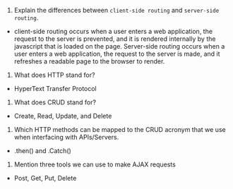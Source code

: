 1.  Explain the differences between `client-side routing` and `server-side routing`.

 - client-side routing occurs when a user enters a web application, the request to the server is prevented, and it is rendered internally by the javascript that is loaded on the page. Server-side routing occurs when a user enters a web application, the request to the server is made, and it refreshes a readable page to the browser to render.

1.  What does HTTP stand for?

 - HyperText Transfer Protocol

1.  What does CRUD stand for?

 - Create, Read, Update, and Delete

1.  Which HTTP methods can be mapped to the CRUD acronym that we use when interfacing with APIs/Servers.

 -  .then() and .Catch()

1.  Mention three tools we can use to make AJAX requests

 - Post, Get, Put, Delete 